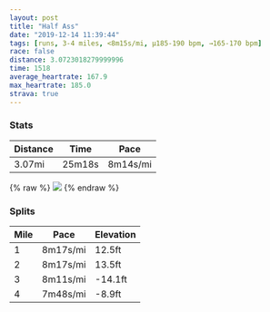 ```yaml
---
layout: post
title: "Half Ass"
date: "2019-12-14 11:39:44"
tags: [runs, 3-4 miles, <8m15s/mi, μ185-190 bpm, →165-170 bpm]
race: false
distance: 3.0723018279999996
time: 1518
average_heartrate: 167.9
max_heartrate: 185.0
strava: true
---
```


### Stats

| Distance | Time | Pace |
|----------|------|------|
|3.07mi|25m18s|8m14s/mi|

{% raw %}
<img src='https://maps.googleapis.com/maps/api/staticmap?maptype=roadmap&path=enc:{trwFxaqbMRQPND?TT^r@f@Xd@PTT\f@h@VZZXNZVd@RRDHHlA`ADFXTj@RADFHn@Jn@j@TFZ?RH`@X`@h@dATn@r@^NFHPHPBZ\XJJ@f@XLHh@p@~@r@JNTPHTNJ\Hr@\TRJT^ZVZJ@LH^Ll@d@^BXJh@n@f@ZF@R?VVPFVAJEH@NH^FJFN@HLNJRFp@l@T^BGD@`@Zn@V`ANVPXHjATrA\\PTPZJLHr@\\Fj@RNEVWr@kBHMFCDYDGJ_@Hs@\mBDy@Rg@Ny@Be@FUFe@Vg@Jc@AMGGVa@H]?[PkAl@oANQHc@J}@T{@Dm@Lo@HWHINc@Lk@FMBQLc@ACLm@@e@Pm@PqBN{@ZeAXcBV_AhAqGNUDOj@aDPk@B[PaANg@Lu@LWRaAXgBP[Ro@Dc@Li@Hm@Lq@n@qBP]?MPcA@WV{@FMF[Be@FQGYP_@Lk@NMFKLkAHMBa@Ae@BIFo@FGHi@f@qARm@D[DEFUJ}@V}A@[N_@Ha@HQBq@He@Jc@FQDCDQPi@AMHKT{@Fu@FILy@Vc@\uBTy@@SV_AFKLc@D]l@oCBW\aBD]Vs@LsA`@yAJSTq@HKCOEGYSSGUSi@YSWWMW[cB{@OOQWa@]_@M[[WI]SSE_Ac@{@i@}@YWUQIq@g@KGq@u@WSWg@SWEE]GIEk@cAIG&key=AIzaSyC1MId7bFpkLXNAaYhBSTb8jLyiSqzbDtM&size=800x800&markers=color:yellow|label:S|40.7331,-73.98445&markers=color:green|label:F|40.71573000000002,-73.95993000000007'>
{% endraw %}

### Splits

| Mile | Pace | Elevation |
|------|------|-----------|
|1|8m17s/mi|12.5ft|
|2|8m17s/mi|13.5ft|
|3|8m11s/mi|-14.1ft|
|4|7m48s/mi|-8.9ft|
